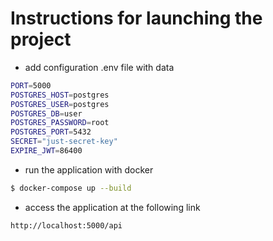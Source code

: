 # Instructions for launching the project

- add configuration .env file with data

```bash
PORT=5000
POSTGRES_HOST=postgres
POSTGRES_USER=postgres
POSTGRES_DB=user
POSTGRES_PASSWORD=root
POSTGRES_PORT=5432
SECRET="just-secret-key"
EXPIRE_JWT=86400
```

- run the application with docker

```bash
$ docker-compose up --build
```

- access the application at the following link

```bash
http://localhost:5000/api
```
